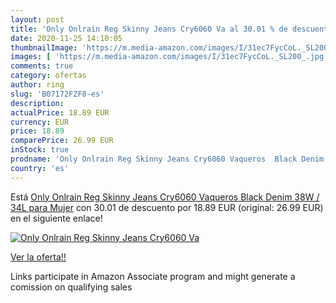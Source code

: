 ```yaml
---
layout: post
title: 'Only Onlrain Reg Skinny Jeans Cry6060 Va al 30.01 % de descuento'
date: 2020-11-25 14:10:05
thumbnailImage: 'https://m.media-amazon.com/images/I/31ec7FycCoL._SL200_.jpg'
images: [ 'https://m.media-amazon.com/images/I/31ec7FycCoL._SL200_.jpg' ]
comments: true
category: ofertas
author: ring
slug: 'B07172FZF8-es'
description:
actualPrice: 18.89 EUR
currency: EUR
price: 18.89
comparePrice: 26.99 EUR
inStock: true
prodname: 'Only Onlrain Reg Skinny Jeans Cry6060 Vaqueros  Black Denim  38W / 34L para Mujer'
country: 'es'
---
```


Está [Only Onlrain Reg Skinny Jeans Cry6060 Vaqueros  Black Denim  38W / 34L para Mujer](https://www.amazon.es/dp/B07172FZF8/?tag=tolees-21) con 30.01 de descuento por 18.89 EUR (original: 26.99 EUR) en el siguiente enlace!

[![Only Onlrain Reg Skinny Jeans Cry6060 Va](https://m.media-amazon.com/images/I/31ec7FycCoL._SL200_.jpg)](https://www.amazon.es/dp/B07172FZF8/?tag=tolees-21)

[Ver la oferta!!](https://www.amazon.es/dp/B07172FZF8/?tag=tolees-21)

Links participate in Amazon Associate program and might generate a comission on qualifying sales


